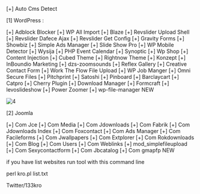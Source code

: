 

[+] Auto Cms Detect

[1] WordPress :

[+] Adblock Blocker
[+] WP All Import
[+] Blaze
[+] Revslider Upload Shell
[+] Revslider Dafece Ajax
[+] Revslider Get Config
[+] Gravity Forms
[+] Showbiz
[+] Simple Ads Manager
[+] Slide Show Pro
[+] WP Mobile Detector
[+] Wysija
[+] PHP Event Calendar
[+] Synoptic
[+] Wp Shop
[+] Content Injection
[+] Cubed Theme 
[+] Rightnow Theme 
[+] Konzept 
[+] InBoundio Marketing
[+] dzs-zoomsounds
[+] Reflex Gallery
[+] Creative Contact Form
[+] Work The Flow File Upload
[+] WP Job Manger
[+] Omni Secure Files 
[+] Pitchprint 
[+] Satoshi 
[+] Pinboard 
[+] Barclaycart 
[+] Catpro
[+] Cherry Plugin
[+] Download Manager
[+] Formcraft
[+] levoslideshow
[+] Power Zoomer
[+] wp-file-manager NEW

![4](https://user-images.githubusercontent.com/72355033/101498424-233fa180-397d-11eb-9465-68eb60a11928.PNG)

[2] Joomla

[+] Com Jce
[+] Com Media
[+] Com Jdownloads
[+] Com Fabrik
[+] Com Jdownloads Index
[+] Com Foxcontact
[+] Com Ads Manager
[+] Com Facileforms 
[+] Com Jwallpapers 
[+] Com Extplorer 
[+] Com Rokdownloads
[+] Com Blog
[+] Com Users
[+] Com Weblinks
[+] mod_simplefileupload
[+] Com Sexycontactform 
[+] Com Jbcatalog 
[+] Com gmapfp NEW


if you have list websites run tool with this command line

perl kro.pl  list.txt


Twitter/133kro
